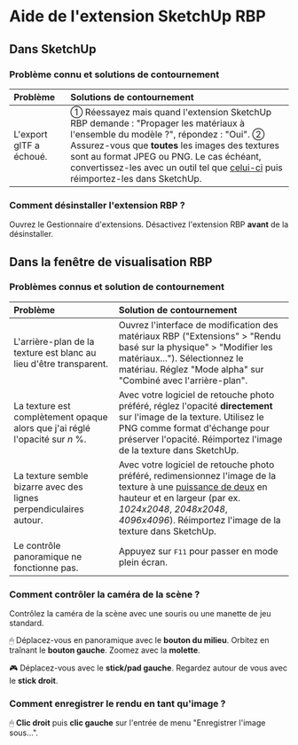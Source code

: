 
Aide de l'extension SketchUp RBP
================================

Dans SketchUp
-------------

### Problème connu et solutions de contournement

Problème | Solutions de contournement
:--- | :---
L'export glTF a échoué. | ① Réessayez mais quand l'extension SketchUp RBP demande : "Propager les matériaux à l'ensemble du modèle ?", répondez : "Oui". ② Assurez-vous que **toutes** les images des textures sont au format JPEG ou PNG. Le cas échéant, convertissez-les avec un outil tel que [celui-ci](https://image.online-convert.com/fr/convertir-en-png) puis réimportez-les dans SketchUp.

### Comment désinstaller l'extension RBP ?

Ouvrez le Gestionnaire d'extensions. Désactivez l'extension RBP **avant** de la désinstaller.

Dans la fenêtre de visualisation RBP
------------------------------------

### Problèmes connus et solution de contournement

Problème | Solution de contournement
:--- | :---
L'arrière-plan de la texture est blanc au lieu d'être transparent. | Ouvrez l'interface de modification des matériaux RBP ("Extensions" > "Rendu basé sur la physique" > "Modifier les matériaux..."). Sélectionnez le matériau. Réglez "Mode alpha" sur "Combiné avec l'arrière-plan".
La texture est complètement opaque alors que j'ai réglé l'opacité sur *n* %. | Avec votre logiciel de retouche photo préféré, réglez l'opacité **directement** sur l'image de la texture. Utilisez le PNG comme format d'échange pour préserver l'opacité. Réimportez l'image de la texture dans SketchUp.
La texture semble bizarre avec des lignes perpendiculaires autour. | Avec votre logiciel de retouche photo préféré, redimensionnez l'image de la texture à une [puissance de deux](https://oeis.org/A000079/list) en hauteur et en largeur (par ex. *1024x2048*, *2048x2048*, *4096x4096*). Réimportez l'image de la texture dans SketchUp.
Le contrôle panoramique ne fonctionne pas. | Appuyez sur <kbd>F11</kbd> pour passer en mode plein écran.

### Comment contrôler la caméra de la scène ?

Contrôlez la caméra de la scène avec une souris ou une manette de jeu standard.

🖱 Déplacez-vous en panoramique avec le **bouton du milieu**. Orbitez en traînant le **bouton gauche**. Zoomez avec la **molette**.

🎮 Déplacez-vous avec le **stick/pad gauche**. Regardez autour de vous avec le **stick droit**.

### Comment enregistrer le rendu en tant qu'image ?

🖱 **Clic droit** puis **clic gauche** sur l'entrée de menu "Enregistrer l'image sous...".

